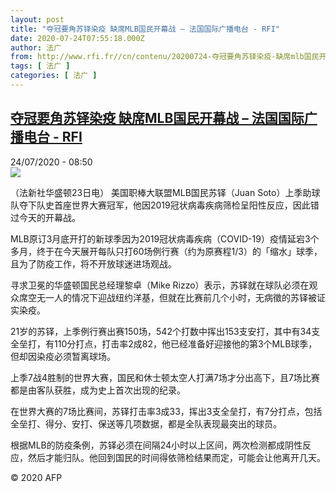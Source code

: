 ```yaml
---
layout: post
title: "夺冠要角苏铎染疫 缺席MLB国民开幕战 – 法国国际广播电台 - RFI"
date: 2020-07-24T07:55:18.000Z
author: 法广
from: http://www.rfi.fr//cn/contenu/20200724-夺冠要角苏铎染疫-缺席mlb国民开幕战
tags: [ 法广 ]
categories: [ 法广 ]
---
```

<!--1595577318000-->
[夺冠要角苏铎染疫 缺席MLB国民开幕战 – 法国国际广播电台 - RFI](http://www.rfi.fr//cn/contenu/20200724-%E5%A4%BA%E5%86%A0%E8%A6%81%E8%A7%92%E8%8B%8F%E9%93%8E%E6%9F%93%E7%96%AB-%E7%BC%BA%E5%B8%ADmlb%E5%9B%BD%E6%B0%91%E5%BC%80%E5%B9%95%E6%88%98)
------

<div>
<div>24/07/2020 - 08:50</div><img src="https://s.rfi.fr/media/display/0789c5a2-cd7f-11ea-b32b-005056a964fe/w:310/p:16x9/spo0002b.200724145002.jpg"><div class="t-content__body u-clearfix"><div class="m-interstitial"></div><p>（法新社华盛顿23日电）    美国职棒大联盟MLB国民苏铎（Juan Soto）上季助球队夺下队史首座世界大赛冠军，他因2019冠状病毒疾病筛检呈阳性反应，因此错过今天的开幕战。</p><p>MLB原订3月底开打的新球季因为2019冠状病毒疾病（COVID-19）疫情延宕3个多月，终于在今天展开每队只打60场例行赛（约为原赛程1/3）的「缩水」球季，且为了防疫工作，将不开放球迷进场观战。</p><p>寻求卫冕的华盛顿国民总经理黎卓（Mike Rizzo）表示，苏铎就在球队必须在观众席空无一人的情况下迎战纽约洋基，但就在比赛前几个小时，无病徵的苏铎被证实染疫。</p><p>21岁的苏铎，上季例行赛出赛150场，542个打数中挥出153支安打，其中有34支全垒打，有110分打点，打击率2成82，他已经准备好迎接他的第3个MLB球季，但却因染疫必须暂离球场。</p><p>上季7战4胜制的世界大赛，国民和休士顿太空人打满7场才分出高下，且7场比赛都是由客队获胜，成为史上首次出现的纪录。</p><p>在世界大赛的7场比赛间，苏铎打击率3成33，挥出3支全垒打，有7分打点，包括全垒打、得分、安打、保送等几项数据，都是全队表现最突出的球员。</p><p>根据MLB的防疫条例，苏铎必须在间隔24小时以上区间，两次检测都成阴性反应，然后才能归队。他回到国民的时间得依筛检结果而定，可能会让他离开几天。</p><p class="t-copyright">© 2020 AFP</p>        </div>
</div>

